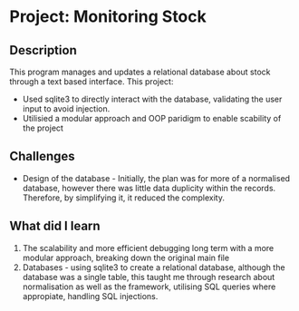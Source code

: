 # Project: Monitoring Stock

## Description
This program manages and updates a relational database about stock through a text based interface. 
This project:
- Used sqlite3 to directly interact with the database, validating the user input to avoid injection.
- Utilisied a modular approach and OOP paridigm to enable scability of the project

## Challenges
- Design of the database - Initially, the plan was for more of a normalised database, however there was little data duplicity within the records. Therefore, by simplifying it, it reduced the complexity.

## What did I learn
1. The scalability and more efficient debugging long term with a more modular approach, breaking down the original main file
2. Databases - using sqlite3 to create a relational database, although the database was a single table, this taught me through research about normalisation as well as the framework, utilising SQL queries where appropiate, handling SQL injections.


